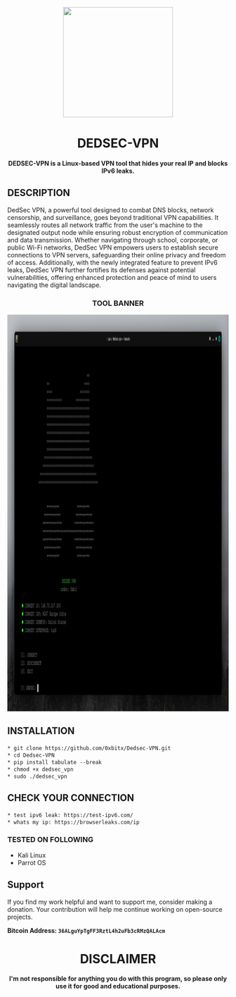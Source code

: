 
<p align="center">
<img src="https://cdn-icons-png.flaticon.com/512/10878/10878955.png", width="250", height="250">
</p>

<h1 align="center"> DEDSEC-VPN</h1>
<h4 align="center">DEDSEC-VPN is a Linux-based VPN tool that hides your real IP and blocks IPv6 leaks.</h4>

## DESCRIPTION
DedSec VPN, a powerful tool designed to combat DNS blocks, network censorship, and surveillance, goes beyond traditional VPN capabilities. It seamlessly routes all network traffic from the user's machine to the designated output node while ensuring robust encryption of communication and data transmission. Whether navigating through school, corporate, or public Wi-Fi networks, DedSec VPN empowers users to establish secure connections to VPN servers, safeguarding their online privacy and freedom of access. Additionally, with the newly integrated feature to prevent IPv6 leaks, DedSec VPN further fortifies its defenses against potential vulnerabilities, offering enhanced protection and peace of mind to users navigating the digital landscape.

<h3 align="center"> TOOL BANNER </h3>
<p align="center">
<img src="https://github.com/0xbitx/Dedsec-VPN/blob/main/banner.png", width="900", height="900">
</p>

## INSTALLATION 
    * git clone https://github.com/0xbitx/Dedsec-VPN.git
    * cd Dedsec-VPN
    * pip install tabulate --break
    * chmod +x dedsec_vpn
    * sudo ./dedsec_vpn

## CHECK YOUR CONNECTION
    * test ipv6 leak: https://test-ipv6.com/
    * whats my ip: https://browserleaks.com/ip
   
### TESTED ON FOLLOWING
* Kali Linux 
* Parrot OS 

## Support

If you find my work helpful and want to support me, consider making a donation. Your contribution will help me continue working on open-source projects.

**Bitcoin Address: `36ALguYpTgFF3RztL4h2uFb3cRMzQALAcm`**

<h1 align="center"> DISCLAIMER </h1>

<h4 align="center">I'm not responsible for anything you do with this program, so please only use it for good and educational purposes. </h4>
